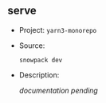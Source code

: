 ## serve

- Project: `yarn3-monorepo`
- Source:

    ```shell
    snowpack dev
    ```

- Description:

    _documentation pending_
